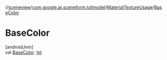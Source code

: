 //[sceneview](../../../index.md)/[com.google.ar.sceneform.lullmodel](../index.md)/[MaterialTextureUsage](index.md)/[BaseColor](-base-color.md)

# BaseColor

[androidJvm]\
val [BaseColor](-base-color.md): [Int](https://kotlinlang.org/api/latest/jvm/stdlib/kotlin/-int/index.html)
